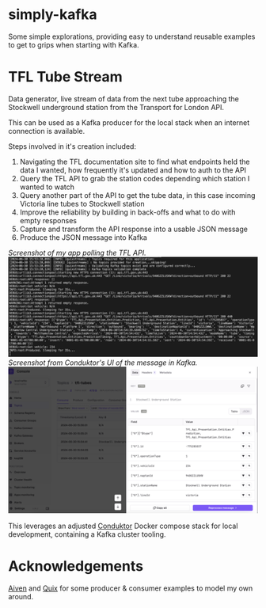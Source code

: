 # simply-kafka
Some simple explorations, providing easy to understand reusable examples to get to grips when starting with Kafka.


# TFL Tube Stream
Data generator, live stream of data from the next tube approaching the Stockwell underground station from the Transport for London API.

This can be used as a Kafka producer for the local stack when an internet connection is available.

Steps involved in it's creation included:
1. Navigating the TFL documentation site to find what endpoints held the data I wanted, how frequently it's updated and how to auth to the API
1. Query the TFL API to grab the station codes depending which station I wanted to watch
1. Query another part of the API to get the tube data, in this case incoming Victoria line tubes to Stockwell station
1. Improve the reliability by building in back-offs and what to do with empty responses
1. Capture and transform the API response into a usable JSON message 
1. Produce the JSON message into Kafka


*Screenshot of my app polling the TFL API.*
![screenshot of polling the API](tfl/img/tfl-api-poll.png)
*Screenshot from Conduktor's UI of the message in Kafka.*
![message in Kafka](tfl/img/message-in-kafka.png)

This leverages an adjusted [Conduktor](https://www.conduktor.io) Docker compose stack for local development, containing a Kafka cluster tooling.


# Acknowledgements
[Aiven](https://github.com/Aiven-Labs/python-fake-data-producer-for-apache-kafka) and [Quix](simple-kafka-python) for some producer & consumer examples to model my own around.